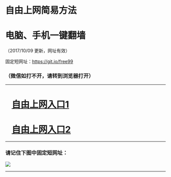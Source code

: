 ﻿# 自由上网简易方法

# 电脑、手机一键翻墙

（2017/10/09 更新，网址有效）

固定短网址：https://git.io/free99

### （微信如打不开，请转到浏览器打开）


***





# &nbsp;&nbsp; <a href="http://ft2570515416.fwq-tz-1001.info/fwqtz01.html?t=100900110079 " target="_blank">自由上网入口1</a>
# &nbsp;&nbsp; <a href="http://ft3054425566.fwq-tz-1002.info/fwqtz02.html?t=100900115290 " target="_blank">自由上网入口2</a>
***

### 请记住下图中固定短网址：

<img src="https://s3-us-west-2.amazonaws.com/fwq-1001/yjfq-20170905okok.png" /> 


***

